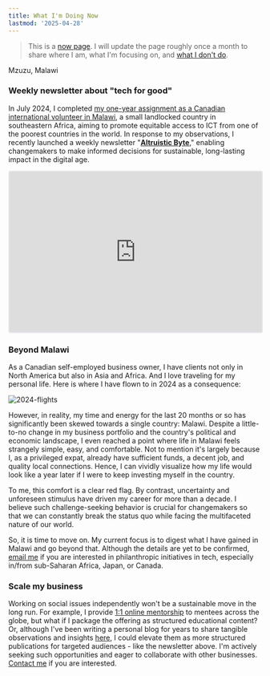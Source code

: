 ```yaml
---
title: What I'm Doing Now
lastmod: '2025-04-28'
---
```


> This is a [now page](https://nownownow.com/about). I will update the page roughly once a month to share where I am, what I'm focusing on, and [what I don't do](/note/creating-now-page/).

<!-- <audio controls src="/audio/now.mp3"></audio> -->

<i class="fa fa-map-marker"></i> Mzuzu, Malawi

### Weekly newsletter about "tech for good"

In July 2024, I completed [my one-year assignment as a Canadian international volunteer in Malawi](/malawi), a small landlocked country in southeastern Africa, aiming to promote equitable access to ICT from one of the poorest countries in the world. In response to my observations, I recently launched a weekly newsletter "**[Altruistic Byte](https://ab.takuti.me/subscribe)**," enabling changemakers to make informed decisions for sustainable, long-lasting impact in the digital age.

<p>
<iframe src="https://embeds.beehiiv.com/7b4fe90a-ec12-48bf-a95b-705f0c5a0b1f" data-test-id="beehiiv-embed" width="100%" height="320" frameborder="0" scrolling="no" style="border-radius: 4px; border: 2px solid #e5e7eb; margin: 0; background-color: transparent;"></iframe>
</p>

### Beyond Malawi

As a Canadian self-employed business owner, I have clients not only in North America but also in Asia and Africa. And I love traveling for my personal life. Here is where I have flown to in 2024 as a consequence:

![2024-flights](/images/misc/2024-flights.gif)

However, in reality, my time and energy for the last 20 months or so has significantly been skewed towards a single country: Malawi. Despite a little-to-no change in my business portfolio and the country's political and economic landscape, I even reached a point where life in Malawi feels strangely simple, easy, and comfortable. Not to mention it's largely because I, as a privileged expat, already have sufficient funds, a decent job, and quality local connections. Hence, I can vividly visualize how my life would look like a year later if I were to keep investing myself in the country.

To me, this comfort is a clear red flag. By contrast, uncertainty and unforeseen stimulus have driven my career for more than a decade. I believe such challenge-seeking behavior is crucial for changemakers so that we can constantly break the status quo while facing the multifaceted nature of our world.

So, it is time to move on. My current focus is to digest what I have gained in Malawi and go beyond that. Although the details are yet to be confirmed, [email me](mailto:hello@takuti.me) if you are interested in philanthropic initiatives in tech, especially in/from sub-Saharan Africa, Japan, or Canada.

### Scale my business

Working on social issues independently won't be a sustainable move in the long run. For example, I provide [1:1 online mentorship](https://mentorcruise.com/mentor/takuyakitazawa) to mentees across the globe, but what if I package the offering as structured educational content? Or, although I've been writing a personal blog for years to share tangible observations and insights [here](/note), I could elevate them as more structured publications for targeted audiences - like the newsletter above. I'm actively seeking such opportunities and eager to collaborate with other businesses. [Contact me](/contact) if you are interested.
